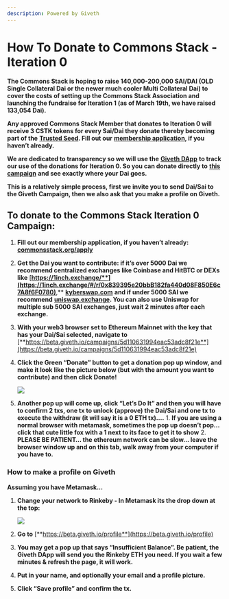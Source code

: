 ```yaml
---
description: Powered by Giveth
---
```


# How To Donate to Commons Stack - Iteration 0

**The Commons Stack is hoping to raise 140,000-200,000 SAI/DAI \(OLD Single Collateral Dai or the newer much cooler Multi Collateral Dai\) to cover the costs of setting up the Commons Stack Association and launching the fundraise for Iteration 1 \(as of March 19th, we have raised 133,054 Dai\).**

**Any approved Commons Stack Member that donates to Iteration 0 will receive 3 CSTK tokens for every Sai/Dai they donate thereby becoming part of the** [**Trusted Seed**](https://medium.com/giveth/the-trusted-seed-of-the-commons-stack-5af6fb04cd30)**. Fill out our** [**membership application**](https://commonsstack.org/apply)**, if you haven’t already.**

**We are dedicated to transparency so we will use the** [**Giveth DApp**](https://beta.giveth.io/) **to track our use of the donations for Iteration 0. So you can donate directly to** [**this campaign**](https://beta.giveth.io/campaigns/5d110631994eac53adc8f21e) **and see exactly where your Dai goes.**

**This is a relatively simple process, first we invite you to send Dai/Sai to the Giveth Campaign, then we also ask that you make a profile on Giveth.**

## **To donate to the Commons Stack Iteration 0 Campaign:**

1. **Fill out our membership application, if you haven’t already:** [**commonsstack.org/apply**](https://commonsstack.org/apply) 
2. **Get the Dai you want to contribute: if it’s over 5000 Dai we recommend centralized exchanges like Coinbase and HitBTC or DEXs like** [**https://1inch.exchange/**](https://1inch.exchange/#/r/0x839395e20bbB182fa440d08F850E6c7A8f6F0780)**,** [**kyberswap.com**](https://kyberswap.com/swap/sai-eth) **and if under 5000 SAI we recommend** [**uniswap.exchange**](https://uniswap.exchange/swap)**. You can also use Uniswap for multiple sub 5000 SAI exchanges, just wait 2 minutes after each exchange.** 
3. **With your web3 browser set to Ethereum Mainnet with the key that has your Dai/Sai selected, navigate to** [**https://beta.giveth.io/campaigns/5d110631994eac53adc8f21e**](https://beta.giveth.io/campaigns/5d110631994eac53adc8f21e) 
4. **Click the Green “Donate” button to get a donation pop up window, and make it look like the picture below \(but with the amount you want to contribute\) and then click Donate!**

   ![](https://lh4.googleusercontent.com/JVcKJU3_wNP9DjIHb_5MsnDY7qHMZuwzPO36ZA1lJaJ29o-x7pcTL1IVP-xiaQz3SlCR6NcfVAtc1BHglJUnc5nYrxJf8pjhXpNQx5_H0ngu6baTEXh80ZzRiKyqDl8tfGgshoHI)

5. **Another pop up will come up, click “Let’s Do It” and then you will have to confirm 2 txs, one tx to unlock \(approve\) the Dai/Sai and one tx to execute the withdraw \(it will say it is a 0 ETH tx\)….** 1. **If you are using a normal browser with metamask, sometimes the pop up doesn’t pop… click that cute little fox with a 1 next to its face to get it to show** 2. **PLEASE BE PATIENT… the ethereum network can be slow… leave the browser window up and on this tab, walk away from your computer if you have to.**

### **How to make a profile on Giveth**

**Assuming you have Metamask…**

1. **Change your network to Rinkeby - In Metamask its the drop down at the top:**

   ![](https://lh6.googleusercontent.com/a28H93GA0mopviAtJ5JP2AffHlkC6Rbin1MYDxzFUJ9iZMYWZB-I0sLZ0dDsUrXdUHflQbdSVZ9YeAMR__qUgo9hFUqByRK6h27rjLjwfrJCtiqb7fzW4H-Uy2-LEvw-RPuf87ye)

2. **Go to** [**https://beta.giveth.io/profile**](https://beta.giveth.io/profile)
3. **You may get a pop up that says “Insufficient Balance”. Be patient, the Giveth DApp will send you the Rinkeby ETH you need. If you wait a few minutes & refresh the page, it will work.**
4. **Put in your name, and optionally your email and a profile picture.** 
5. **Click “Save profile” and confirm the tx.**

